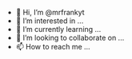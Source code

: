 - 👋 Hi, I’m @mrfrankyt
- 👀 I’m interested in ...
- 🌱 I’m currently learning ...
- 💞️ I’m looking to collaborate on ...
- 📫 How to reach me ...

<!---
mrfrankyt/mrfrankyt is a ✨ special ✨ repository because its `README.md` (this file) appears on your GitHub profile.
You can click the Preview link to take a look at your changes.
--->
